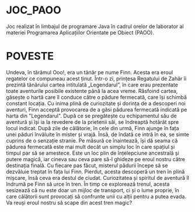 # JOC_PAOO
Joc realizat în limbajul de programare Java în cadrul orelor de laborator al materiei Programarea Aplicațiilor Orientate pe Obiect (PAOO).

# POVESTE

  Undeva, în tărâmul Ooo!, era un tânăr pe nume Finn. Acesta era eroul regatelor ce compuneau acest ținut. Într-o zi, prințesa Regatului de Zahăr îi prezintă tânărului cartea intitulată „Legendarul”, în care erau prezentate toate aventurile posibile existente până la acea vreme. Răsfoind cartea, găsește o hartă care îl conduce către o pădure fermecată, care își schimbă constant locația. Cu inima plină de curiozitate și dorința de a descoperi noi aventuri, Finn acceptă provocarea de a găsi pădurea fermecată indicată pe harta din "Legendarul". După ce se pregătește cu echipamentul său de aventură și își ia la revedere de la prietenii săi, se îndreaptă hotărât spre locul indicat. După zile de călătorie, în cele din urmă, Finn ajunge în fața unei păduri învăluite în mister și vrajă. Însă, de îndată ce intră în ea, se simte cuprins de o senzație stranie. Pe măsură ce înaintează, își dă seama că pădurea fermecată este mai mult decât un simplu loc în care spațiul și timpul par să se amestece. Este un loc plin de înțelepciune ancestrală și putere magică, iar cineva sau ceva pare să-l ghideze pe eroul nostru către destinația finală. Cu fiecare pas făcut, misterul pădurii începe să se dezvăluie treptat în fața lui Finn. Pierdut, acesta descoperă un tren în plină mișcare, însă ceva era destul de ciudat. Curiozitatea și spiritul de aventură îl îndrumă pe Finn să urce în tren. În timp ce explorează trenul, acesta sesizează că nu este doar un mijloc de transport, ci și o lume proprie, în care călătorii sunt provocați să confrunte unii cu alții pentru a putea evada. Va reuși eroul nostru să scape din acest tren magic?
